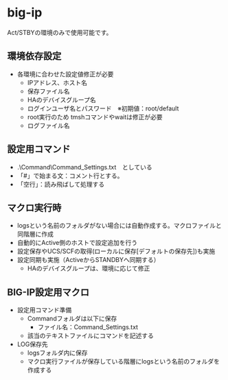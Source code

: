 # big-ip
Act/STBYの環境のみで使用可能です。

## 環境依存設定
- 各環境に合わせた設定値修正が必要
    - IPアドレス、ホスト名
    - 保存ファイル名
    - HAのデバイスグループ名
    - ログインユーザ名とパスワード　※初期値：root/default
    - root実行のため tmshコマンドやwaitは修正が必要
    - ログファイル名

## 設定用コマンド
- .\Command\Command_Settings.txt　としている
- 「#」で始まる文：コメント行とする。
- 「空行」：読み飛ばして処理する

## マクロ実行時
- logsという名前のフォルダがない場合には自動作成する。マクロファイルと同階層に作成
- 自動的にActive側のホストで設定追加を行う
- 設定保存やUCS/SCFの取得(ローカルに保存[デフォルトの保存先])も実施
- 設定同期も実施（ActiveからSTANDBYへ同期する）
    - HAのデバイスグループは、環境に応じて修正

## BIG-IP設定用マクロ
- 設定用コマンド準備
    - Commandフォルダは以下に保存
        - ファイル名：Command_Settings.txt
    - 該当のテキストファイルにコマンドを記述する
- LOG保存先
    - logsフォルダ内に保存
    - マクロ実行ファイルが保存している階層にlogsという名前のフォルダを作成する
